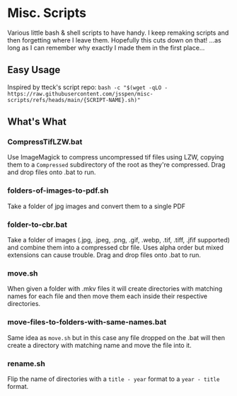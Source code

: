 # Misc. Scripts
Various little bash & shell scripts to have handy. I keep remaking scripts and then forgetting where I leave them. Hopefully this cuts down on that! ...as long as I can remember why exactly I made them in the first place...

## Easy Usage
Inspired by tteck's script repo:
`bash -c "$(wget -qLO - https://raw.githubusercontent.com/jsspen/misc-scripts/refs/heads/main/{SCRIPT-NAME}.sh)"`

## What's What
### CompressTifLZW.bat
Use ImageMagick to compress uncompressed tif files using LZW, copying them to a `Compressed` subdirectory of the root as they're compressed. Drag and drop files onto .bat to run.

### folders-of-images-to-pdf.sh
Take a folder of jpg images and convert them to a single PDF

### folder-to-cbr.bat
Take a folder of images (.jpg, .jpeg, .png, .gif, .webp, .tif, .tiff, .jfif supported) and combine them into a compressed cbr file. Uses alpha order but mixed extensions can cause trouble. Drag and drop files onto .bat to run.

### move.sh
When given a folder with .mkv files it will create directories with matching names for each file and then move them each inside their respective directories.

### move-files-to-folders-with-same-names.bat
Same idea as `move.sh` but in this case any file dropped on the .bat will then create a directory with matching name and move the file into it.

### rename.sh
Flip the name of directories with a `title - year` format to a `year - title` format.